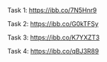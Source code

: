 Task 1: https://ibb.co/7N5Hnr9

Task 2: https://ibb.co/G0kTFSy

Task 3: https://ibb.co/K7YXZT3

Task 4: https://ibb.co/qBJ3R89



